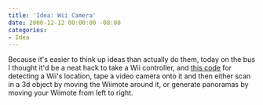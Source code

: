 ```yaml
---
title: 'Idea: Wii Camera'
date: 2006-12-12 00:00:00 -08:00
categories:
- Idea
---
```


<p>
Because it's easier to think up ideas than actually do them, today on the bus I thought it'd be a neat hack to take a Wii controller, and <a href="http://blog.hiroaki.jp/2006/12/000433.html">this code</a> for detecting a Wii's location, tape a video camera onto it and then either scan in a 3d object by moving the Wiimote around it, or generate panoramas by moving your Wiimote from left to right.
</p>
